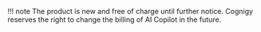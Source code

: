!!! note
    The product is new and free of charge until further notice. Cognigy reserves the right to change the billing of AI Copilot in the future.